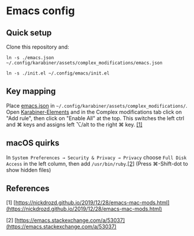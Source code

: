 # Emacs config
## Quick setup
Clone this repository and:

`ln -s ./emacs.json ~/.config/karabiner/assets/complex_modifications/emacs.json`

`ln -s ./init.el ~/.config/emacs/init.el`
## Key mapping
Place [emacs.json](./emacs.json) in `~/.config/karabiner/assets/complex_modifications/`. Open [Karabiner-Elements](https://karabiner-elements.pqrs.org/) and in the Complex modifications tab click on "Add rule", then click on "Enable All" at the top. This switches the left ctrl and ⌘ keys and assigns left ⌥/alt to the right ⌘ key. [[1]](#1)

## macOS quirks
In `System Preferences → Security & Privacy → Privacy` choose `Full Disk Access` in the left column, then add `/usr/bin/ruby`.[[2]](#2) (Press ⌘-Shift-dot to show hidden files)

## References
<a id="1">[1]</a>
[https://nickdrozd.github.io/2019/12/28/emacs-mac-mods.html](https://nickdrozd.github.io/2019/12/28/emacs-mac-mods.html)

<a id="2">[2]</a>
[https://emacs.stackexchange.com/a/53037](https://emacs.stackexchange.com/a/53037)